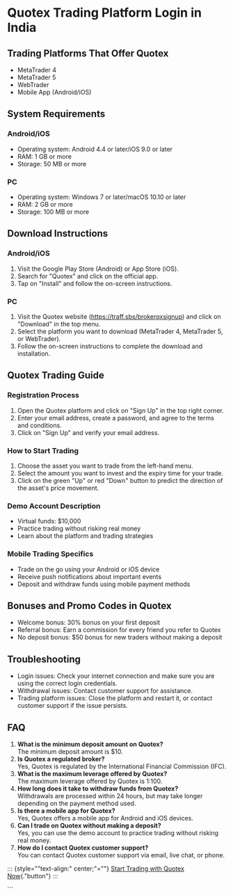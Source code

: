 # Quotex Trading Platform Login in India

## Trading Platforms That Offer Quotex

-   MetaTrader 4
-   MetaTrader 5
-   WebTrader
-   Mobile App (Android/iOS)

## System Requirements

### Android/iOS

-   Operating system: Android 4.4 or later/iOS 9.0 or later
-   RAM: 1 GB or more
-   Storage: 50 MB or more

### PC

-   Operating system: Windows 7 or later/macOS 10.10 or later
-   RAM: 2 GB or more
-   Storage: 100 MB or more

## Download Instructions

### Android/iOS

1.  Visit the Google Play Store (Android) or App Store (iOS).
2.  Search for "Quotex" and click on the official app.
3.  Tap on "Install" and follow the on-screen instructions.

### PC

1.  Visit the Quotex website (https://traff.sbs/brokerqxsignup) and
    click on "Download" in the top menu.
2.  Select the platform you want to download (MetaTrader 4, MetaTrader
    5, or WebTrader).
3.  Follow the on-screen instructions to complete the download and
    installation.

## Quotex Trading Guide

### Registration Process

1.  Open the Quotex platform and click on "Sign Up" in the top
    right corner.
2.  Enter your email address, create a password, and agree to the terms
    and conditions.
3.  Click on "Sign Up" and verify your email address.

### How to Start Trading

1.  Choose the asset you want to trade from the left-hand menu.
2.  Select the amount you want to invest and the expiry time for your
    trade.
3.  Click on the green "Up" or red "Down" button to predict
    the direction of the asset\'s price movement.

### Demo Account Description

-   Virtual funds: \$10,000
-   Practice trading without risking real money
-   Learn about the platform and trading strategies

### Mobile Trading Specifics

-   Trade on the go using your Android or iOS device
-   Receive push notifications about important events
-   Deposit and withdraw funds using mobile payment methods

## Bonuses and Promo Codes in Quotex

-   Welcome bonus: 30% bonus on your first deposit
-   Referral bonus: Earn a commission for every friend you refer to
    Quotex
-   No deposit bonus: \$50 bonus for new traders without making a
    deposit

## Troubleshooting

-   Login issues: Check your internet connection and make sure you are
    using the correct login credentials.
-   Withdrawal issues: Contact customer support for assistance.
-   Trading platform issues: Close the platform and restart it, or
    contact customer support if the issue persists.

## FAQ

1.  **What is the minimum deposit amount on Quotex?**\
    The minimum deposit amount is \$10.
2.  **Is Quotex a regulated broker?**\
    Yes, Quotex is regulated by the International Financial Commission
    (IFC).
3.  **What is the maximum leverage offered by Quotex?**\
    The maximum leverage offered by Quotex is 1:100.
4.  **How long does it take to withdraw funds from Quotex?**\
    Withdrawals are processed within 24 hours, but may take longer
    depending on the payment method used.
5.  **Is there a mobile app for Quotex?**\
    Yes, Quotex offers a mobile app for Android and iOS devices.
6.  **Can I trade on Quotex without making a deposit?**\
    Yes, you can use the demo account to practice trading without
    risking real money.
7.  **How do I contact Quotex customer support?**\
    You can contact Quotex customer support via email, live chat, or
    phone.

::: {style=""text-align:" center;"=""}
[Start Trading with Quotex
Now](\%22https://traff.sbs/brokerqxsignup\%22){."button"}
:::

\`\`\`

